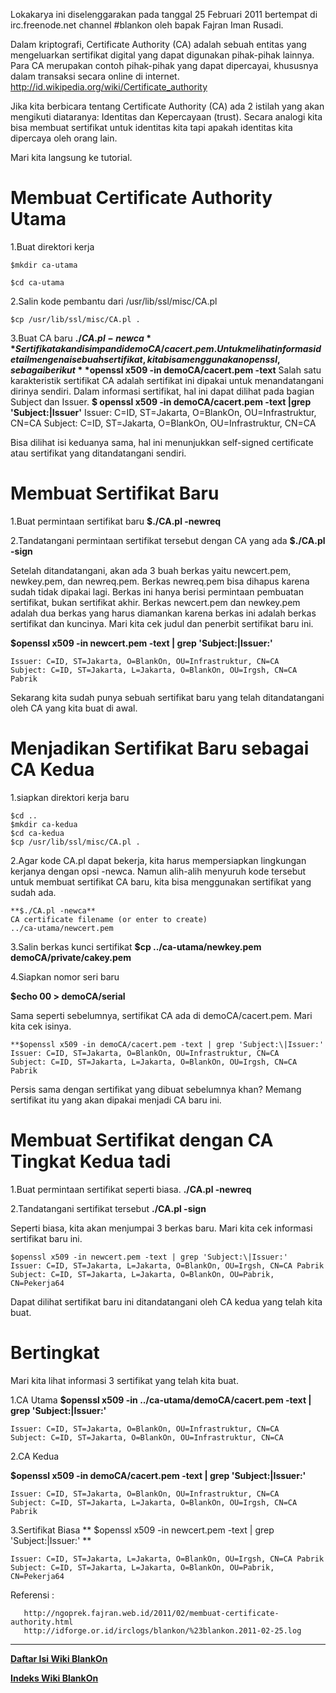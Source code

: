  Lokakarya ini diselenggarakan pada tanggal 25 Februari 2011 bertempat di irc.freenode.net channel #blankon oleh bapak Fajran Iman Rusadi.

Dalam kriptografi, Certificate Authority (CA) adalah sebuah entitas yang mengeluarkan sertifikat digital yang dapat digunakan pihak-pihak lainnya. Para CA merupakan contoh pihak-pihak yang dapat dipercayai, khususnya dalam transaksi secara online di internet.​http://id.wikipedia.org/wiki/Certificate_authority

Jika kita berbicara tentang Certificate Authority (CA) ada 2 istilah yang akan mengikuti diataranya: Identitas dan Kepercayaan (trust). Secara analogi kita bisa membuat sertifikat untuk identitas kita tapi apakah identitas kita dipercaya oleh orang lain.

Mari kita langsung ke tutorial. 

# Membuat Certificate Authority Utama
1.Buat direktori kerja 
  ```
$mkdir ca-utama
```
```
$cd ca-utama
```

2.Salin kode pembantu dari /usr/lib/ssl/misc/CA.pl 
```
$cp /usr/lib/ssl/misc/CA.pl .
```

3.Buat CA baru **$./CA.pl -newca** 
Sertifikat akan disimpan di demoCA/cacert.pem. Untuk melihat informasi detail mengenai sebuah sertifikat, kita bisa menggunakan openssl, sebagai berikut
**$openssl x509 -in demoCA/cacert.pem -text**
Salah satu karakteristik sertifikat CA adalah sertifikat ini dipakai untuk menandatangani dirinya sendiri. Dalam informasi sertifikat, hal ini dapat dilihat pada bagian Subject dan Issuer.
**$ openssl x509 -in demoCA/cacert.pem -text |grep 'Subject:\|Issuer'**
Issuer: C=ID, ST=Jakarta, O=BlankOn, OU=Infrastruktur, CN=CA
Subject: C=ID, ST=Jakarta, O=BlankOn, OU=Infrastruktur, CN=CA

Bisa dilihat isi keduanya sama, hal ini menunjukkan self-signed certificate atau sertifikat yang ditandatangani sendiri.

# Membuat Sertifikat Baru

1.Buat permintaan sertifikat baru 
**$./CA.pl -newreq**

2.Tandatangani permintaan sertifikat tersebut dengan CA yang ada 
**$./CA.pl -sign**

Setelah ditandatangani, akan ada 3 buah berkas yaitu newcert.pem, newkey.pem, dan newreq.pem. Berkas newreq.pem bisa dihapus karena sudah tidak dipakai lagi. Berkas ini hanya berisi permintaan pembuatan sertifikat, bukan sertifikat akhir. Berkas newcert.pem dan newkey.pem adalah dua berkas yang harus diamankan karena berkas ini adalah berkas sertifikat dan kuncinya.
Mari kita cek judul dan penerbit sertifikat baru ini.

**$openssl x509 -in newcert.pem -text | grep 'Subject:\|Issuer:'**
```
Issuer: C=ID, ST=Jakarta, O=BlankOn, OU=Infrastruktur, CN=CA
Subject: C=ID, ST=Jakarta, L=Jakarta, O=BlankOn, OU=Irgsh, CN=CA Pabrik
```
Sekarang kita sudah punya sebuah sertifikat baru yang telah ditandatangani oleh CA yang kita buat di awal.

# Menjadikan Sertifikat Baru sebagai CA Kedua

1.siapkan direktori kerja baru 
```
$cd ..
$mkdir ca-kedua
$cd ca-kedua
$cp /usr/lib/ssl/misc/CA.pl .
```
2.Agar kode CA.pl dapat bekerja, kita harus mempersiapkan lingkungan kerjanya dengan opsi -newca. Namun alih-alih menyuruh kode tersebut untuk membuat sertifikat CA baru, kita bisa menggunakan sertifikat yang sudah ada. 
```
**$./CA.pl -newca**
CA certificate filename (or enter to create)
../ca-utama/newcert.pem
```

3.Salin berkas kunci sertifikat 
**$cp ../ca-utama/newkey.pem demoCA/private/cakey.pem**

4.Siapkan nomor seri baru 

**$echo 00 > demoCA/serial**

Sama seperti sebelumnya, sertifikat CA ada di demoCA/cacert.pem. Mari kita cek isinya.
```
**$openssl x509 -in demoCA/cacert.pem -text | grep 'Subject:\|Issuer:'
Issuer: C=ID, ST=Jakarta, O=BlankOn, OU=Infrastruktur, CN=CA
Subject: C=ID, ST=Jakarta, L=Jakarta, O=BlankOn, OU=Irgsh, CN=CA Pabrik
```
Persis sama dengan sertifikat yang dibuat sebelumnya khan? Memang sertifikat itu yang akan dipakai menjadi CA baru ini.

# Membuat Sertifikat dengan CA Tingkat Kedua tadi

1.Buat permintaan sertifikat seperti biasa. 
**./CA.pl -newreq**

2.Tandatangani sertifikat tersebut 
**./CA.pl -sign**

Seperti biasa, kita akan menjumpai 3 berkas baru. Mari kita cek informasi sertifikat baru ini.
```
$openssl x509 -in newcert.pem -text | grep 'Subject:\|Issuer:'
Issuer: C=ID, ST=Jakarta, L=Jakarta, O=BlankOn, OU=Irgsh, CN=CA Pabrik
Subject: C=ID, ST=Jakarta, L=Jakarta, O=BlankOn, OU=Pabrik, CN=Pekerja64
```
Dapat dilihat sertifikat baru ini ditandatangani oleh CA kedua yang telah kita buat.

# Bertingkat

Mari kita lihat informasi 3 sertifikat yang telah kita buat.

1.CA Utama 
**$openssl x509 -in ../ca-utama/demoCA/cacert.pem -text | grep 'Subject:\|Issuer:'**
```
Issuer: C=ID, ST=Jakarta, O=BlankOn, OU=Infrastruktur, CN=CA
Subject: C=ID, ST=Jakarta, O=BlankOn, OU=Infrastruktur, CN=CA
```
2.CA Kedua 

**$openssl x509 -in demoCA/cacert.pem -text | grep 'Subject:\|Issuer:'**
```
Issuer: C=ID, ST=Jakarta, O=BlankOn, OU=Infrastruktur, CN=CA
Subject: C=ID, ST=Jakarta, L=Jakarta, O=BlankOn, OU=Irgsh, CN=CA Pabrik
```

3.Sertifikat Biasa 
** $openssl x509 -in newcert.pem -text | grep 'Subject:\|Issuer:' **
```
Issuer: C=ID, ST=Jakarta, L=Jakarta, O=BlankOn, OU=Irgsh, CN=CA Pabrik
Subject: C=ID, ST=Jakarta, L=Jakarta, O=BlankOn, OU=Pabrik, CN=Pekerja64
```
Referensi :
```
   ​http://ngoprek.fajran.web.id/2011/02/membuat-certificate-authority.html
   ​http://idforge.or.id/irclogs/blankon/%23blankon.2011-02-25.log
 ```



---
[**Daftar Isi Wiki BlankOn**](/wiki/DaftarIsi/index.html)
 
[**Indeks Wiki BlankOn**](/wiki/Indeks.html)



